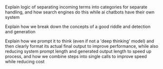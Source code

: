 Explain logic of separating incoming terms into categories for separate handling, and how search engines do this while ai chatbots have their own system

Explain how we break down the concepts of a good riddle and detection and generation

Explain how we prompt it to think (even if not a 'deep thinking' model) and then clearly format its actual final output to improve performance, while also reducing system prompt length and generated output length to speed up process, and how we combine steps into single calls to improve speed while reducing cost
